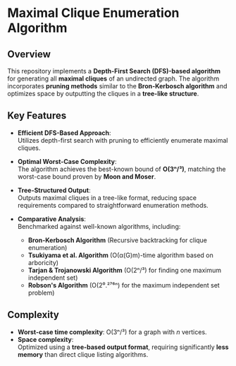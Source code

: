 # Maximal Clique Enumeration Algorithm

## Overview
This repository implements a **Depth-First Search (DFS)-based algorithm** for generating all **maximal cliques** of an undirected graph. The algorithm incorporates **pruning methods** similar to the **Bron-Kerbosch algorithm** and optimizes space by outputting the cliques in a **tree-like structure**.

## Key Features

- **Efficient DFS-Based Approach**:  
  Utilizes depth-first search with pruning to efficiently enumerate maximal cliques.

- **Optimal Worst-Case Complexity**:  
  The algorithm achieves the best-known bound of **O(3ⁿ/³)**, matching the worst-case bound proven by **Moon and Moser**.

- **Tree-Structured Output**:  
  Outputs maximal cliques in a tree-like format, reducing space requirements compared to straightforward enumeration methods.

- **Comparative Analysis**:  
  Benchmarked against well-known algorithms, including:
  - **Bron-Kerbosch Algorithm** (Recursive backtracking for clique enumeration)
  - **Tsukiyama et al. Algorithm** (O(α(G)m)-time algorithm based on arboricity)
  - **Tarjan & Trojanowski Algorithm** (O(2ⁿ/³) for finding one maximum independent set)
  - **Robson's Algorithm** (O(2⁰.²⁷⁶ⁿ) for the maximum independent set problem)

## Complexity

- **Worst-case time complexity**: O(3ⁿ/³) for a graph with *n* vertices.
- **Space complexity**:  
  Optimized using a **tree-based output format**, requiring significantly **less memory** than direct clique listing algorithms.
